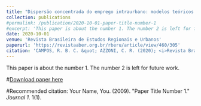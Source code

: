 ```yaml
---
title: "Dispersão concentrada do emprego intraurbano: modelos teóricos e abordagens empíricas"
collection: publications
#permalink: /publication/2020-10-01-paper-title-number-1
#excerpt: 'This paper is about the number 1. The number 2 is left for future work.'
date: 2020-10-01
venue: 'Revista Brasileira de Estudos Regionais e Urbanos'
paperurl: 'https://revistaaber.org.br/rberu/article/view/460/305'
citation: 'CAMPOS, R. B. C. &quot; AZZONI, C. R. (2020); <i>Revista Brasileira de Estudos Regionais e Urbanos, v. 13, p. 606-627, 2020</i>. 1(1).'
---
```

This paper is about the number 1. The number 2 is left for future work.

#[Download paper here](http://academicpages.github.io/files/paper1.pdf)

#Recommended citation: Your Name, You. (2009). "Paper Title Number 1." <i>Journal 1</i>. 1(1).
